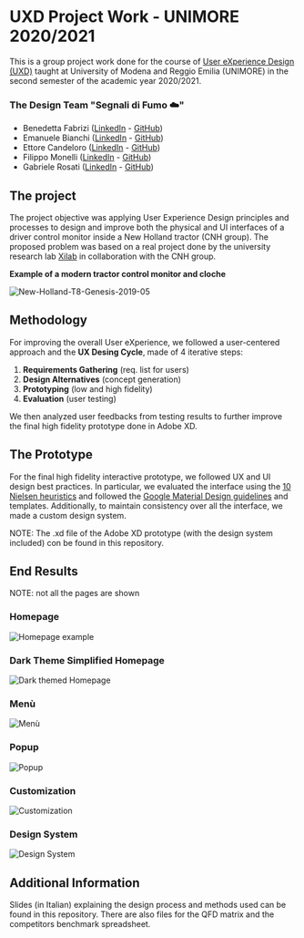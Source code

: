 # UXD Project Work - UNIMORE 2020/2021

This is a group project work done for the course of [User eXperience Design (UXD)](https://offertaformativa.unimore.it/corso/insegnamento?cds_cod=20-262&aa_ord_id=2009&pds_cod=20-262-2&aa_off_id=2020&lang=ita&ad_cod=IMM-23&aa_corso=1&fac_id=10005&coorte=2020&anno_corrente=2021&durata=2) taught at University of Modena and Reggio Emilia (UNIMORE) in the second semester of the academic year 2020/2021.

### The Design Team "Segnali di Fumo ☁️"

- Benedetta Fabrizi ([LinkedIn](https://www.linkedin.com/in/benedetta-fabrizi-54b7971b0) - [GitHub](https://github.com/BerniRubble))
- Emanuele Bianchi ([LinkedIn](https://www.linkedin.com/in/emanuele-bianchi240497/) - [GitHub](https://github.com/Manu2497))
- Ettore Candeloro ([LinkedIn](https://www.linkedin.com/in/ettore-candeloro-900081162/) - [GitHub](https://github.com/e-candeloro))
- Filippo Monelli ([LinkedIn](https://www.linkedin.com/in/filippo-monelli-8a3b76122/) - [GitHub](https://github.com/FilloMone))
- Gabriele Rosati ([LinkedIn](https://www.linkedin.com/in/gabriele-rosati-4817b01a7/) - [GitHub](https://github.com/gabri1997))

## The project

The project objective was applying User Experience Design principles and processes to design and improve both the physical and UI interfaces of a driver control monitor inside a New Holland tractor (CNH group).
The proposed problem was based on a real project done by the university research lab [Xilab](https://www.xilab.unimore.it/) in collaboration with the CNH group.

**Example of a modern tractor control monitor and cloche**

![New-Holland-T8-Genesis-2019-05](https://user-images.githubusercontent.com/67196406/123506536-f2972f00-d664-11eb-8653-ffc56855e127.jpg)

## Methodology
For improving the overall User eXperience, we followed a user-centered approach and the **UX Desing Cycle**, made of 4 iterative steps:

1. **Requirements Gathering** (req. list for users)
2. **Design Alternatives** (concept generation)
3. **Prototyping** (low and high fidelity)
4. **Evaluation** (user testing)

We then analyzed user feedbacks from testing results to further improve the final high fidelity prototype done in Adobe XD.

## The Prototype

For the final high fidelity interactive prototype, we followed UX and UI design best practices.
In particular, we evaluated the interface using the [10 Nielsen heuristics](https://miro.medium.com/max/2048/1*1g68ABWvnIxljK0-zmKluQ.jpeg) and followed the [Google Material Design guidelines](https://material.io/design) and templates.
Additionally, to maintain consistency over all the interface, we made a custom design system.

NOTE: The .xd file of the Adobe XD prototype (with the design system included) con be found in this repository.


## End Results
NOTE: not all the pages are shown

### Homepage

![Homepage example](https://user-images.githubusercontent.com/67196406/123234899-a8367680-d4db-11eb-90e6-bb7c7987e66d.png)

### Dark Theme Simplified Homepage

![Dark themed Homepage](https://user-images.githubusercontent.com/67196406/123234927-b1274800-d4db-11eb-9a0f-56c30201e720.png)

### Menù

![Menù](https://user-images.githubusercontent.com/67196406/123234947-b7b5bf80-d4db-11eb-88ed-f104959bb9e9.png)

### Popup

![Popup](https://user-images.githubusercontent.com/67196406/123234958-bb494680-d4db-11eb-9fc8-afb22949b18f.png)

### Customization

![Customization](https://user-images.githubusercontent.com/67196406/123234974-bedccd80-d4db-11eb-9cbc-a730bfb59374.png)

### Design System

![Design System](https://user-images.githubusercontent.com/67196406/123234986-c308eb00-d4db-11eb-848e-19592daffd5c.png)

## Additional Information

Slides (in Italian) explaining the design process and methods used can be found in this repository.
There are also files for the QFD matrix and the competitors benchmark spreadsheet.

